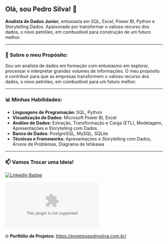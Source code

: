 ## Olá, sou Pedro Silva! 👋

**Analista de Dados Junior**, entusiasta em SQL, Excel, Power BI, Python e Storytelling Dados.
Apaixonado por transformar o valioso recurso dos dados, o novo petróleo, em combustível para construção de um futuro melhor.

---

### 🏅 Sobre o meu Propósito:

Sou um analista de dados em formação com entusiasmo em explorar, processar e interpretar grandes volumes de informações. O meu propósito é contribuir para que as empresas transformem o valioso recurso dos dados, o novo petróleo, em combustível para um futuro melhor.

---

### 📊 Minhas Habilidades:

- **Linguagens de Programação:** SQL, Python 
- **Visualização de Dados:** Microsoft Power BI, Excel
- **Análise de Dados:** Extração, Transformação e Carga (ETL), Modelagem, Apresentações e Storytelling com Dados.
- **Banco de Dados:** PostgreSQL, MySQL, SQLite  
- **Técnicas e Frameworks:** Apresentações e Storytelling com Dados, Árvore de Problemas, Diagrama de Ishikawa

---

### 📫 Vamos Trocar uma Ideia!

[![Linkedin Badge](https://img.shields.io/badge/-Pedro_Silva-blue?style=flat&logo=Linkedin&logoColor=white&link=https://www.linkedin.com/in/pedro-silva-1032a7243/)](https://www.linkedin.com/in/pedro-silva-1032a7243/)

[![Gmail Badge](https://img.shields.io/badge/-contatopedrosilva001@gmail.com?style=flat-square&logo=Gmail&logoColor=white&link=mailto:contatopedrosilva001@gmail.com)](mailto:contatopedrosilva001@gmail.com)

🌐 **Portfólio de Projetos:** https://projetospedrosilva.com.br/
